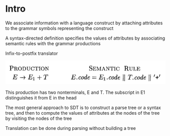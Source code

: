 # Intro

We associate information with a language construct by attaching attributes to the grammar symbols representing the construct

A syntax-directed definition specifies the values of attributes by associating semantic rules with the grammar productions

Infix-to-postfix translator

![Untitled](Intro%202fde06fea5ff44e2b3bb8004b90505a7/Untitled.png)

This production has two nonterminals, E and T. The subscript in E1 distinguishes it from E in the head

The most general approach to SDT is to construct a parse tree or a syntax tree, and then to compute the values of attributes at the nodes of the tree by visiting the nodes of the tree

Translation can be done during parsing without building a tree